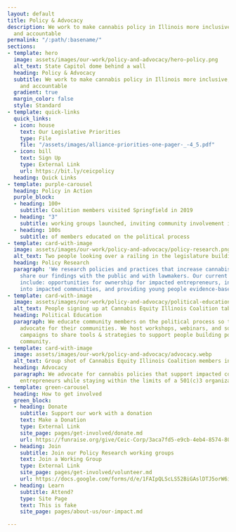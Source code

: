 ```yaml
---
layout: default
title: Policy & Advocacy
description: We work to make cannabis policy in Illinois more inclusive, transparent
  and accountable
permalink: "/:path/:basename/"
sections:
- template: hero
  image: assets/images/our-work/policy-and-advocacy/hero-policy.png
  alt_text: State Capitol dome behind a wall
  heading: Policy & Advocacy
  subtitle: We work to make cannabis policy in Illinois more inclusive, transparent
    and accountable
  gradient: true
  margin_color: false
  style: Standard
- template: quick-links
  quick_links:
  - icon: house
    text: Our Legislative Priorities
    type: File
    file: "/assets/images/alliance-priorities-one-pager-_-4_5.pdf"
  - icon: bill
    text: Sign Up
    type: External Link
    url: https://bit.ly/ceicpolicy
  heading: Quick Links
- template: purple-carousel
  heading: Policy in Action
  purple_block:
  - heading: 100+
    subtitle: Coalition members visited Springfield in 2019
  - heading: "3"
    subtitle: working groups launched, inviting community involvement in policy
  - heading: 100s
    subtitle: of members educated on the political process
- template: card-with-image
  image: assets/images/our-work/policy-and-advocacy/policy-research.png
  alt_text: Two people looking over a railing in the legislature building with a clipboard
  heading: Policy Research
  paragraph: 'We research policies and practices that increase cannabis equity and
    share our findings with the public and with lawmakers. Our current areas of research
    include: opportunities for ownership for impacted entrepreneurs, increasing investment
    into impacted communities, and providing young people evidence-based education.'
- template: card-with-image
  image: assets/images/our-work/policy-and-advocacy/political-education.webp
  alt_text: People signing up at Cannabis Equity Illinois Coalition table
  heading: Political Education
  paragraph: We educate community members on the political process so they can effectively
    advocate for their communities. We host workshops, webinars, and social media
    campaigns to share tools & strategies to support people building power in their
    community.
- template: card-with-image
  image: assets/images/our-work/policy-and-advocacy/advocacy.webp
  alt_text: Group shot of Cannabis Equity Illinois Coalition members in front of statue
  heading: Advocacy
  paragraph: We advocate for cannabis policies that support impacted communities and
    entrepreneurs while staying within the limits of a 501(c)3 organization
- template: green-carousel
  heading: How to get involved
  green_block:
  - heading: Donate
    subtitle: Support our work with a donation
    text: Make a Donation
    type: External Link
    site_page: pages/get-involved/donate.md
    url: https://funraise.org/give/Ceic-Corp/3aca7fd5-e9cb-4eb4-8574-807dbbb8bc93/
  - heading: Join
    subtitle: Join our Policy Research working groups
    text: Join a Working Group
    type: External Link
    site_page: pages/get-involved/volunteer.md
    url: https://docs.google.com/forms/d/e/1FAIpQLScLS52BiGAslDTJ5orW6i2JnMAIo4iHjdFWj_2iViKn3RwiVQ/viewform
  - heading: Learn
    subtitle: Attend?
    type: Site Page
    text: This is fake
    site_page: pages/about-us/our-impact.md

---
```

